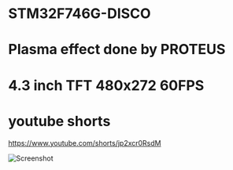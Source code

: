 # STM32F746G-DISCO

# Plasma effect done by PROTEUS

# 4.3 inch  TFT 480x272 60FPS

# youtube shorts 
https://www.youtube.com/shorts/jp2xcr0RsdM

![Screenshot](/PICTURES/plasma.jpg)